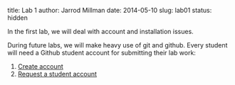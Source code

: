 title: Lab 1
author: Jarrod Millman
date: 2014-05-10
slug: lab01
status: hidden

In the first lab, we will deal with account and installation issues.

During future labs, we will make heavy use of git and github.  Every student
will need a Github student account for submitting their lab work:

1. [Create account](https://github.com/join)
2. [Request a student account](https://github.com/edu)




